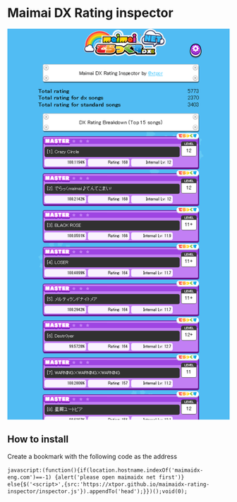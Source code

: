 
# Maimai DX Rating inspector

![](screenshot.png)

## How to install

Create a bookmark with the following code as the address

```
javascript:(function(){if(location.hostname.indexOf('maimaidx-eng.com')==-1) {alert('please open maimaidx net first')} else{$('<script>',{src:'https://xtpor.github.io/maimaidx-rating-inspector/inspector.js'}).appendTo('head');}})();void(0);
```
